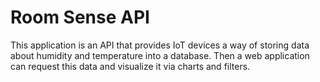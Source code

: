 # Room Sense API
This application is an API that provides IoT devices a way of storing data about humidity and temperature into a database.
Then a web application can request this data and visualize it via charts and filters.

